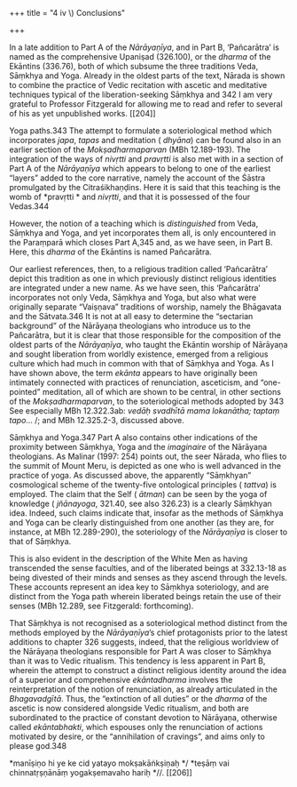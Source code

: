 +++
title = "4 iv \\) Conclusions"

+++

In a late addition to Part A of the *Nārāyaṇīya*, and in Part B, ‘Pañcarātra’ is named as the comprehensive Upaniṣad \(326.100\), or the *dharma* of the Ekāntins \(336.76\), both of which subsume the three traditions Veda, Sāṃkhya and Yoga. Already in the oldest parts of the text, Nārada is shown to combine the practice of Vedic recitation with ascetic and meditative techniques typical of the liberation-seeking Sāṃkhya and 342 I am very grateful to Professor Fitzgerald for allowing me to read and refer to several of his as yet unpublished works. [[204]]

Yoga paths.343 The attempt to formulate a soteriological method which incorporates *japa*, *tapas* and meditation \( *dhyāna*\) can be found also in an earlier section of the *Mokṣadharmaparvan* \(MBh 12.189-193\). The integration of the ways of *nivṛtti* and *pravṛtti* is also met with in a section of Part A of the *Nārāyaṇīya* which appears to belong to one of the earliest “layers” added to the core narrative, namely the account of the Śāstra promulgated by the Citraśikhaṇḍins. Here it is said that this teaching is the womb of *pravṛtti * and *nivṛtti*, and that it is possessed of the four Vedas.344 

However, the notion of a teaching which is *distinguished* from Veda, Sāṃkhya and Yoga, and yet incorporates them all, is only encountered in the Paraṃparā which closes Part A,345 and, as we have seen, in Part B. Here, this *dharma* of the Ekāntins is named Pañcarātra. 

Our earliest references, then, to a religious tradition called ‘Pañcarātra’ depict this tradition as one in which previously distinct religious identities are integrated under a new name. As we have seen, this ‘Pañcarātra’ incorporates not only Veda, Sāṃkhya and Yoga, but also what were originally separate “Vaiṣṇava” traditions of worship, namely the Bhāgavata and the Sātvata.346 It is not at all easy to determine the “sectarian background” of the Nārāyaṇa theologians who introduce us to the Pañcarātra, but it is clear that those responsible for the composition of the oldest parts of the *Nārāyaṇīya*, who taught the Ekāntin worship of Nārāyaṇa and sought liberation from worldly existence, emerged from a religious culture which had much in common with that of Sāṃkhya and Yoga. As I have shown above, the term *ekānta* appears to have originally been intimately connected with practices of renunciation, asceticism, and “one-pointed” meditation, all of which are shown to be central, in other sections of the *Mokṣadharmaparvan*, to the soteriological methods adopted by 343 See especially MBh 12.322.3ab: *vedāḥ svadhītā mama lokanātha; taptaṃ tapo*… /; and MBh 12.325.2-3, discussed above. 

[^344]: MBh 12.322.37: *pravṛttau ca nivṛttau ca yonir etad bhaviṣyati */ *ṛgyajuḥsāmabhir juṣṭam* *atharvāṅgirasais tathā *//. 

[^345]: MBh 12.326.100: *idaṃ mahopaniṣadaṃ caturvedasamanvitam */ *sāṃkhyayogakṛtaṃ tena* *pañcarātrānuśabditam *//. 

[^346]: I use the category “Vaiṣṇava” here in its modern, Indological sense. Bhāgavata and Sātvata are not called “Vaiṣṇava” in the *Nārāyaṇīya*. [[205]]

Sāṃkhya and Yoga.347 Part A also contains other indications of the proximity between Sāṃkhya, Yoga and the *imaginaire* of the Nārāyaṇa theologians. As Malinar \(1997: 254\) points out, the seer Nārada, who flies to the summit of Mount Meru, is depicted as one who is well advanced in the practice of yoga. As discussed above, the apparently “Sāṃkhyan” cosmological scheme of the twenty-five ontological principles \( *tattva*\) is employed. The claim that the Self \( *ātman*\) can be seen by the yoga of knowledge \( *jñānayoga*, 321.40, see also 326.23\) is a clearly Sāṃkhyan idea. Indeed, such claims indicate that, insofar as the methods of Sāṃkhya and Yoga can be clearly distinguished from one another \(as they are, for instance, at MBh 12.289-290\), the soteriology of the *Nārāyaṇīya* is closer to that of Sāṃkhya. 

This is also evident in the description of the White Men as having transcended the sense faculties, and of the liberated beings at 332.13-18 as being divested of their minds and senses as they ascend through the levels. These accounts represent an idea key to Sāṃkhya soteriology, and are distinct from the Yoga path wherein liberated beings retain the use of their senses \(MBh 12.289, see Fitzgerald: forthcoming\). 

That Sāṃkhya is not recognised as a soteriological method distinct from the methods employed by the *Nārāyaṇīya*’s chief protagonists prior to the latest additions to chapter 326 suggests, indeed, that the religious worldview of the Nārāyaṇa theologians responsible for Part A was closer to Sāṃkhya than it was to Vedic ritualism. This tendency is less apparent in Part B, wherein the attempt to construct a distinct religious identity around the idea of a superior and comprehensive *ekāntadharma* involves the reinterpretation of the notion of renunciation, as already articulated in the *Bhagavadgītā*. Thus, the “extinction of all duties” or the *dharma* of the ascetic is now considered alongside Vedic ritualism, and both are subordinated to the practice of constant devotion to Nārāyaṇa, otherwise called *ekāntabhakti*, which espouses only the renunciation of actions motivated by desire, or the “annihilation of cravings”, and aims only to please god.348 

[^347]: On the importance of asceticism for Sāṃkhya methods, see e.g. MBh 12.231.5, 233.7, and 290.3, 60. As to Yoga see e.g. 12.228, 294. 

[^348]: The references to *ekāntabhakti* and to “cravings that are annihilated” are found at MBh 12.336.66-67: *manīṣitaṃ ca prāpnoti cintayan puruṣottamam */ *ekāntabhaktiḥ satataṃ nārāyaṇaparāyaṇaḥ *// 

*manīṣiṇo hi ye ke cid yatayo mokṣakāṅkṣiṇaḥ */ *teṣāṃ vai chinnatṛṣṇānāṃ yogakṣemavaho hariḥ *//. [[206]]